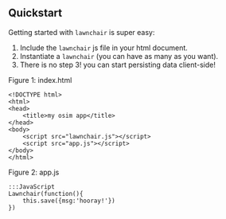Quickstart
----------

Getting started with `lawnchair` is super easy:

1. Include the `lawnchair` js file in your html document.
2. Instantiate a `lawnchair` (you can have as many as you want).
3. There is no step 3! you can start persisting data client-side!

Figure 1: index.html


    <!DOCTYPE html>
    <html>
    <head>
        <title>my osim app</title>
    </head>
    <body>
        <script src="lawnchair.js"></script>
        <script src="app.js"></script>
    </body>
    </html>


Figure 2: app.js


    :::JavaScript
    Lawnchair(function(){
        this.save({msg:'hooray!'})
    })



